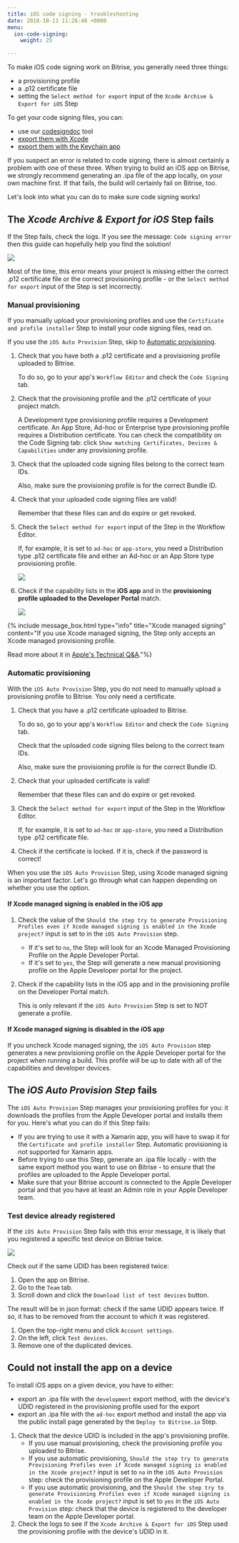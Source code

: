 ```yaml
---
title: iOS code signing - troubleshooting
date: 2018-10-11 11:28:48 +0000
menu:
  ios-code-signing:
    weight: 25

---
```

To make iOS code signing work on Bitrise, you generally need three things:

* a provisioning profile
* a .p12 certificate file
* setting the `Select method for export` input of the `Xcode Archive & Export for iOS` Step

To get your code signing files, you can:

* use our [codesigndoc](https://github.com/bitrise-tools/codesigndoc) tool
* [export them with Xcode](https://devcenter.bitrise.io/code-signing/ios-code-signing/exporting-code-signing-files/#exporting-certificates-using-xcode)
* [export them with the Keychain app](https://devcenter.bitrise.io/code-signing/ios-code-signing/exporting-code-signing-files/#exporting-manually)

If you suspect an error is related to code signing, there is almost certainly a problem with one of these three. When trying to build an iOS app on Bitrise, we strongly recommend generating an .ipa file of the app locally, on your own machine first. If that fails, the build will certainly fail on Bitrise, too.

Let's look into what you can do to make sure code signing works!

## The _Xcode Archive & Export for iOS_ Step fails

If the Step fails, check the logs. If you see the message: `Code signing error` then this guide can hopefully help you find the solution!

![](/img/archive_fail.png)

Most of the time, this error means your project is missing either the correct .p12 certificate file or the correct provisioning profile - or the `Select method for export` input of the Step is set incorrectly.

### Manual provisioning

If you manually upload your provisioning profiles and use the `Certificate and profile installer` Step to install your code signing files, read on.

If you use the `iOS Auto Provision` Step, skip to [Automatic provisioning](/code-signing/ios-code-signing/ios-code-signing-troubleshooting/).

1. Check that you have both a .p12 certificate and a provisioning profile uploaded to Bitrise.

   To do so, go to your app's `Workflow Editor` and check the `Code Signing` tab.
2. Check that the provisioning profile and the .p12 certificate of your project match.

   A Development type provisioning profile requires a Development certificate. An App Store, Ad-hoc or Enterprise type provisioning profile requires a Distribution certificate. You can check the compatibility on the Code Signing tab: click `Show matching Certificates, Devices & Capabilities` under any provisioning profile.
3. Check that the uploaded code signing files belong to the correct team IDs.

   Also, make sure the provisioning profile is for the correct Bundle ID.
4. Check that your uploaded code signing files are valid!

   Remember that these files can and do expire or get revoked.
5. Check the `Select method for export` input of the Step in the Workflow Editor.

   If, for example, it is set to `ad-hoc` or `app-store`, you need a Distribution type .p12 certificate file and either an Ad-hoc or an App Store type provisioning profile.

   ![](/img/export_fail.png)
6. Check if the capability lists in the **iOS app** and in the **provisioning profile uploaded to the Developer Portal** match.

   ![](/img/capapbilities_xcode.png)

{% include message_box.html type="info" title="Xcode managed signing" content="If you use Xcode managed signing, the Step only accepts an Xcode managed provisioning profile.

Read more about it in [Apple's Technical Q&A](https://developer.apple.com/library/archive/qa/qa1814/_index.html)."%}

### Automatic provisioning

With the `iOS Auto Provision` Step, you do not need to manually upload a provisioning profile to Bitrise. You only need a certificate.

1. Check that you have a .p12 certificate uploaded to Bitrise.

   To do so, go to your app's `Workflow Editor` and check the `Code Signing` tab.

   Check that the uploaded code signing files belong to the correct team IDs.

   Also, make sure the provisioning profile is for the correct Bundle ID.
2. Check that your uploaded certificate is valid!

   Remember that these files can and do expire or get revoked.
3. Check the `Select method for export` input of the Step in the Workflow Editor.

   If, for example, it is set to `ad-hoc` or `app-store`, you need a Distribution type .p12 certificate file.
4. Check if the certificate is locked. If it is, check if the password is correct!

When you use the `iOS Auto Provision` Step, using Xcode managed signing is an important factor. Let's go through what can happen depending on whether you use the option.

#### If Xcode managed signing is enabled in the iOS app

1. Check the value of the `Should the step try to generate Provisioning Profiles even if Xcode managed signing is enabled in the Xcode project?` input is set to in the `iOS Auto Provision` step.
   * If it's set to `no`, the Step will look for an Xcode Managed Provisioning Profile on the Apple Developer Portal.
   * If it's set to `yes`, the Step will generate a new manual provisioning profile on the Apple Developer portal for the project.
2. Check if the capability lists in the iOS app and in the provisioning profile on the Developer Portal match.

   This is only relevant if the `iOS Auto Provision` Step is set to NOT generate a profile.

#### If Xcode managed signing is disabled in the iOS app

If you uncheck Xcode managed signing, the `iOS Auto Provision` step generates a new provisioning profile on the Apple Developer portal for the project when running a build. This profile will be up to date with all of the capabilities and developer devices.

## The _iOS Auto Provision Step_ fails

The `iOS Auto Provision` Step manages your provisioning profiles for you: it downloads the profiles from the Apple Developer portal and installs them for you. Here's what you can do if this Step fails:

* If you are trying to use it with a Xamarin app, you will have to swap it for the `Certificate and profile installer` Step. Automatic provisioning is not supported for Xamarin apps.
* Before trying to use this Step, generate an .ipa file locally - with the same export method you want to use on Bitrise - to ensure that the profiles are uploaded to the Apple Developer portal.
* Make sure that your Bitrise account is connected to the Apple Developer portal and that you have at least an Admin role in your Apple Developer team.

### Test device already registered

If the `iOS Auto Provision` Step fails with this error message, it is likely that you registered a specific test device on Bitrise twice.

![](/img/device-2.png)

Check out if the same UDID has been registered twice:

1. Open the app on Bitrise.
2. Go to the `Team` tab.
3. Scroll down and click the `Download list of test devices` button.

The result will be in json format: check if the same UDID appears twice. If so, it has to be removed from the account to which it was registered.

1. Open the top-right menu and click `Account settings`.
2. On the left, click `Test devices`.
3. Remove one of the duplicated devices.

## Could not install the app on a device

To install iOS apps on a given device, you have to either:

* export an .ipa file with the `development` export method, with the device's UDID registered in the provisioning profile used for the export
* export an .ipa file with the `ad-hoc` export method and install the app via the public install page generated by the `Deploy to Bitrise.io` Step.

1. Check that the device UDID is included in the app's provisioning profile.
   * If you use manual provisioning, check the provisioning profile you uploaded to Bitrise.
   * If you use automatic provisioning, `Should the step try to generate Provisioning Profiles even if Xcode managed signing is enabled in the Xcode project?` input is set to `no` in the `iOS Auto Provision` step: check the provisioning profile on the Apple Developer Portal.
   * If you use automatic provisioning, and the `Should the step try to generate Provisioning Profiles even if Xcode managed signing is enabled in the Xcode project?` input is set to `yes` in the `iOS Auto Provision` step: check that the device is registered to the developer team on the Apple Developer portal.
2. Check the logs to see if the `Xcode Archive & Export for iOS` Step used the provisioning profile with the device's UDID in it.